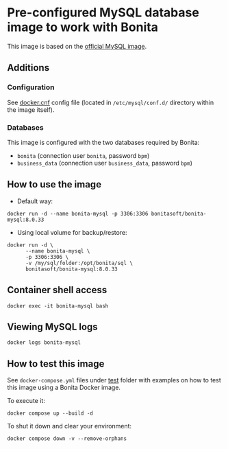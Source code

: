 # Pre-configured MySQL database image to work with Bonita

This image is based on the [official MySQL image](https://hub.docker.com/_/mysql).

## Additions

### Configuration

See [docker.cnf](https://github.com/Bonitasoft-Community/bonita-database-docker/blob/main/mysql/8.0/docker.cnf) config
file (located in `/etc/mysql/conf.d/` directory within the image itself).

### Databases

This image is configured with the two databases required by Bonita:

* `bonita` (connection user `bonita`, password `bpm`)
* `business_data` (connection user `business_data`, password `bpm`)

## How to use the image

- Default way:

```shell
docker run -d --name bonita-mysql -p 3306:3306 bonitasoft/bonita-mysql:8.0.33
```

- Using local volume for backup/restore:

```shell
docker run -d \
      --name bonita-mysql \
      -p 3306:3306 \
      -v /my/sql/folder:/opt/bonita/sql \
      bonitasoft/bonita-mysql:8.0.33
```

## Container shell access

```shell
docker exec -it bonita-mysql bash
```

## Viewing MySQL logs

```shell
docker logs bonita-mysql
```

## How to test this image

See `docker-compose.yml` files under [test](test) folder with examples on how to test this image using a Bonita Docker image.

To execute it:

```shell
docker compose up --build -d
```

To shut it down and clear your environment:

```shell
docker compose down -v --remove-orphans
```
